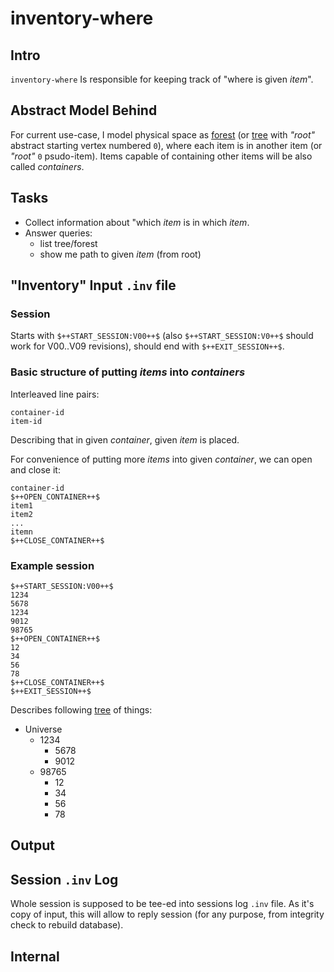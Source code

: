 # inventory-where


## Intro

`inventory-where` Is responsible for keeping track of "where is given *item*".

## Abstract Model Behind

For current use-case, I model physical space as [forest][Tree (graph theory)] (or [tree][Tree (graph theory)] with *"root"* abstract starting vertex numbered `0`), where each item is in another item (or *"root"* `0` psudo-item). Items capable of containing other items will be also called *containers*.

## Tasks

* Collect information about "which *item* is in which *item*.
* Answer queries:
  * list tree/forest
  * show me path to given *item* (from root)

## "Inventory" Input `.inv` file

### Session

Starts with `$++START_SESSION:V00++$` (also `$++START_SESSION:V0++$` should work for V00..V09 revisions), should end with `$++EXIT_SESSION++$`.

### Basic structure of putting *items* into *containers*

Interleaved line pairs:

```
container-id
item-id
```

Describing that in given *container*, given *item* is placed.

For convenience of putting more *items* into given *container*, we can open and close it:

```
container-id
$++OPEN_CONTAINER++$
item1
item2
...
itemn
$++CLOSE_CONTAINER++$
```

### Example session

```
$++START_SESSION:V00++$
1234
5678
1234
9012
98765
$++OPEN_CONTAINER++$
12
34
56
78
$++CLOSE_CONTAINER++$
$++EXIT_SESSION++$

```

Describes following [tree][Tree (graph theory)] of things:

* Universe
    * 1234
        * 5678
        * 9012
    * 98765
        * 12
        * 34
        * 56
        * 78

## Output

## Session `.inv` Log

Whole session is supposed to be tee-ed into sessions log `.inv` file. As it's copy of input, this will allow to reply session (for any purpose, from integrity check to rebuild database).

## Internal

[Tree (graph theory)]: https://en.wikipedia.org/wiki/Tree_(graph_theory)
